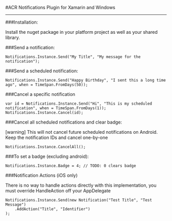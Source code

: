 #ACR Notifications Plugin for Xamarin and Windows

---

###Installation:


Install the nuget package in your platform project as well as your shared library.


###Send a notification:

    Notifications.Instance.Send("My Title", "My message for the notification");


###Send a scheduled notification:

    Notifications.Instance.Send("Happy Birthday", "I sent this a long time ago", when = TimeSpan.FromDays(50));


###Cancel a specific notification

    var id = Notifications.Instance.Send("Hi", "This is my scheduled notification", when = TimeSpan.FromDays(1));
    Notifications.Instance.Cancel(id);


###Cancel all scheduled notifications and clear badge:

[warning] This will not cancel future scheduled notifications on Android.  Keep the notification IDs and cancel one-by-one

    Notifications.Instance.CancelAll();


###To set a badge (excluding android):

    Notifications.Instance.Badge = 4; // TODO: 0 clears badge


###Notification Actions (iOS only)

There is no way to handle actions directly with this implementation, you must override HandleAction off your AppDelegate

    Notifications.Instance.Send(new Notification("Test Title", "Test Message")
        .AddAction("Title", "Identifier")
    );